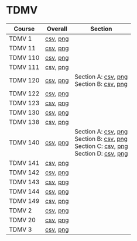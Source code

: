 # TDMV

| Course | Overall | Section |
| ------ | ------- | ------- |
| TDMV 1 | [csv](https://github.com/UCSD-Historical-Enrollment-Data/2024Spring/blob/main/overall/TDMV%201.csv), [png](https://raw.githubusercontent.com/UCSD-Historical-Enrollment-Data/2024Spring/main/plot_overall/TDMV%201.png) |  |
| TDMV 11 | [csv](https://github.com/UCSD-Historical-Enrollment-Data/2024Spring/blob/main/overall/TDMV%2011.csv), [png](https://raw.githubusercontent.com/UCSD-Historical-Enrollment-Data/2024Spring/main/plot_overall/TDMV%2011.png) |  |
| TDMV 110 | [csv](https://github.com/UCSD-Historical-Enrollment-Data/2024Spring/blob/main/overall/TDMV%20110.csv), [png](https://raw.githubusercontent.com/UCSD-Historical-Enrollment-Data/2024Spring/main/plot_overall/TDMV%20110.png) |  |
| TDMV 111 | [csv](https://github.com/UCSD-Historical-Enrollment-Data/2024Spring/blob/main/overall/TDMV%20111.csv), [png](https://raw.githubusercontent.com/UCSD-Historical-Enrollment-Data/2024Spring/main/plot_overall/TDMV%20111.png) |  |
| TDMV 120 | [csv](https://github.com/UCSD-Historical-Enrollment-Data/2024Spring/blob/main/overall/TDMV%20120.csv), [png](https://raw.githubusercontent.com/UCSD-Historical-Enrollment-Data/2024Spring/main/plot_overall/TDMV%20120.png) | Section A: [csv](https://github.com/UCSD-Historical-Enrollment-Data/2024Spring/blob/main/section/TDMV%20120_A.csv), [png](https://raw.githubusercontent.com/UCSD-Historical-Enrollment-Data/2024Spring/main/plot_section/TDMV%20120_A.png)<br>Section B: [csv](https://github.com/UCSD-Historical-Enrollment-Data/2024Spring/blob/main/section/TDMV%20120_B.csv), [png](https://raw.githubusercontent.com/UCSD-Historical-Enrollment-Data/2024Spring/main/plot_section/TDMV%20120_B.png) |
| TDMV 122 | [csv](https://github.com/UCSD-Historical-Enrollment-Data/2024Spring/blob/main/overall/TDMV%20122.csv), [png](https://raw.githubusercontent.com/UCSD-Historical-Enrollment-Data/2024Spring/main/plot_overall/TDMV%20122.png) |  |
| TDMV 123 | [csv](https://github.com/UCSD-Historical-Enrollment-Data/2024Spring/blob/main/overall/TDMV%20123.csv), [png](https://raw.githubusercontent.com/UCSD-Historical-Enrollment-Data/2024Spring/main/plot_overall/TDMV%20123.png) |  |
| TDMV 130 | [csv](https://github.com/UCSD-Historical-Enrollment-Data/2024Spring/blob/main/overall/TDMV%20130.csv), [png](https://raw.githubusercontent.com/UCSD-Historical-Enrollment-Data/2024Spring/main/plot_overall/TDMV%20130.png) |  |
| TDMV 138 | [csv](https://github.com/UCSD-Historical-Enrollment-Data/2024Spring/blob/main/overall/TDMV%20138.csv), [png](https://raw.githubusercontent.com/UCSD-Historical-Enrollment-Data/2024Spring/main/plot_overall/TDMV%20138.png) |  |
| TDMV 140 | [csv](https://github.com/UCSD-Historical-Enrollment-Data/2024Spring/blob/main/overall/TDMV%20140.csv), [png](https://raw.githubusercontent.com/UCSD-Historical-Enrollment-Data/2024Spring/main/plot_overall/TDMV%20140.png) | Section A: [csv](https://github.com/UCSD-Historical-Enrollment-Data/2024Spring/blob/main/section/TDMV%20140_A.csv), [png](https://raw.githubusercontent.com/UCSD-Historical-Enrollment-Data/2024Spring/main/plot_section/TDMV%20140_A.png)<br>Section B: [csv](https://github.com/UCSD-Historical-Enrollment-Data/2024Spring/blob/main/section/TDMV%20140_B.csv), [png](https://raw.githubusercontent.com/UCSD-Historical-Enrollment-Data/2024Spring/main/plot_section/TDMV%20140_B.png)<br>Section C: [csv](https://github.com/UCSD-Historical-Enrollment-Data/2024Spring/blob/main/section/TDMV%20140_C.csv), [png](https://raw.githubusercontent.com/UCSD-Historical-Enrollment-Data/2024Spring/main/plot_section/TDMV%20140_C.png)<br>Section D: [csv](https://github.com/UCSD-Historical-Enrollment-Data/2024Spring/blob/main/section/TDMV%20140_D.csv), [png](https://raw.githubusercontent.com/UCSD-Historical-Enrollment-Data/2024Spring/main/plot_section/TDMV%20140_D.png) |
| TDMV 141 | [csv](https://github.com/UCSD-Historical-Enrollment-Data/2024Spring/blob/main/overall/TDMV%20141.csv), [png](https://raw.githubusercontent.com/UCSD-Historical-Enrollment-Data/2024Spring/main/plot_overall/TDMV%20141.png) |  |
| TDMV 142 | [csv](https://github.com/UCSD-Historical-Enrollment-Data/2024Spring/blob/main/overall/TDMV%20142.csv), [png](https://raw.githubusercontent.com/UCSD-Historical-Enrollment-Data/2024Spring/main/plot_overall/TDMV%20142.png) |  |
| TDMV 143 | [csv](https://github.com/UCSD-Historical-Enrollment-Data/2024Spring/blob/main/overall/TDMV%20143.csv), [png](https://raw.githubusercontent.com/UCSD-Historical-Enrollment-Data/2024Spring/main/plot_overall/TDMV%20143.png) |  |
| TDMV 144 | [csv](https://github.com/UCSD-Historical-Enrollment-Data/2024Spring/blob/main/overall/TDMV%20144.csv), [png](https://raw.githubusercontent.com/UCSD-Historical-Enrollment-Data/2024Spring/main/plot_overall/TDMV%20144.png) |  |
| TDMV 149 | [csv](https://github.com/UCSD-Historical-Enrollment-Data/2024Spring/blob/main/overall/TDMV%20149.csv), [png](https://raw.githubusercontent.com/UCSD-Historical-Enrollment-Data/2024Spring/main/plot_overall/TDMV%20149.png) |  |
| TDMV 2 | [csv](https://github.com/UCSD-Historical-Enrollment-Data/2024Spring/blob/main/overall/TDMV%202.csv), [png](https://raw.githubusercontent.com/UCSD-Historical-Enrollment-Data/2024Spring/main/plot_overall/TDMV%202.png) |  |
| TDMV 20 | [csv](https://github.com/UCSD-Historical-Enrollment-Data/2024Spring/blob/main/overall/TDMV%2020.csv), [png](https://raw.githubusercontent.com/UCSD-Historical-Enrollment-Data/2024Spring/main/plot_overall/TDMV%2020.png) |  |
| TDMV 3 | [csv](https://github.com/UCSD-Historical-Enrollment-Data/2024Spring/blob/main/overall/TDMV%203.csv), [png](https://raw.githubusercontent.com/UCSD-Historical-Enrollment-Data/2024Spring/main/plot_overall/TDMV%203.png) |  |
